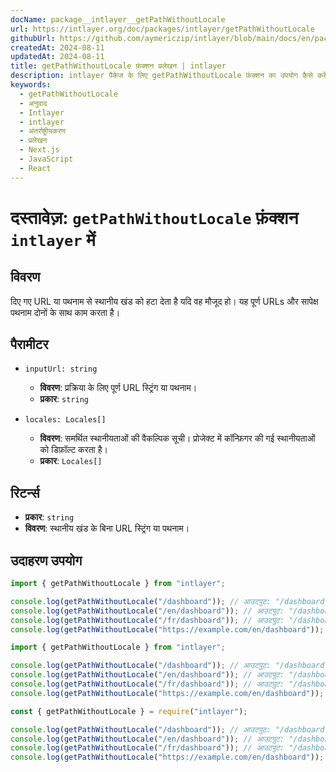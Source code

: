 ```yaml
---
docName: package__intlayer__getPathWithoutLocale
url: https://intlayer.org/doc/packages/intlayer/getPathWithoutLocale
githubUrl: https://github.com/aymericzip/intlayer/blob/main/docs/en/packages/intlayer/getPathWithoutLocale.md
createdAt: 2024-08-11
updatedAt: 2024-08-11
title: getPathWithoutLocale फ़ंक्शन प्रलेखन | intlayer
description: intlayer पैकेज के लिए getPathWithoutLocale फ़ंक्शन का उपयोग कैसे करें, यह जानें
keywords:
  - getPathWithoutLocale
  - अनुवाद
  - Intlayer
  - intlayer
  - अंतर्राष्ट्रीयकरण
  - प्रलेखन
  - Next.js
  - JavaScript
  - React
---
```


# दस्तावेज़: `getPathWithoutLocale` फ़ंक्शन `intlayer` में

## विवरण

दिए गए URL या पथनाम से स्थानीय खंड को हटा देता है यदि वह मौजूद हो। यह पूर्ण URLs और सापेक्ष पथनाम दोनों के साथ काम करता है।

## पैरामीटर

- `inputUrl: string`

  - **विवरण**: प्रक्रिया के लिए पूर्ण URL स्ट्रिंग या पथनाम।
  - **प्रकार**: `string`

- `locales: Locales[]`
  - **विवरण**: समर्थित स्थानीयताओं की वैकल्पिक सूची। प्रोजेक्ट में कॉन्फ़िगर की गई स्थानीयताओं को डिफ़ॉल्ट करता है।
  - **प्रकार**: `Locales[]`

## रिटर्न्स

- **प्रकार**: `string`
- **विवरण**: स्थानीय खंड के बिना URL स्ट्रिंग या पथनाम।

## उदाहरण उपयोग

```typescript codeFormat="typescript"
import { getPathWithoutLocale } from "intlayer";

console.log(getPathWithoutLocale("/dashboard")); // आउटपुट: "/dashboard"
console.log(getPathWithoutLocale("/en/dashboard")); // आउटपुट: "/dashboard"
console.log(getPathWithoutLocale("/fr/dashboard")); // आउटपुट: "/dashboard"
console.log(getPathWithoutLocale("https://example.com/en/dashboard")); // आउटपुट: "https://example.com/dashboard"
```

```javascript codeFormat="esm"
import { getPathWithoutLocale } from "intlayer";

console.log(getPathWithoutLocale("/dashboard")); // आउटपुट: "/dashboard"
console.log(getPathWithoutLocale("/en/dashboard")); // आउटपुट: "/dashboard"
console.log(getPathWithoutLocale("/fr/dashboard")); // आउटपुट: "/dashboard"
console.log(getPathWithoutLocale("https://example.com/en/dashboard")); // आउटपुट: "https://example.com/dashboard"
```

```javascript codeFormat="commonjs"
const { getPathWithoutLocale } = require("intlayer");

console.log(getPathWithoutLocale("/dashboard")); // आउटपुट: "/dashboard"
console.log(getPathWithoutLocale("/en/dashboard")); // आउटपुट: "/dashboard"
console.log(getPathWithoutLocale("/fr/dashboard")); // आउटपुट: "/dashboard"
console.log(getPathWithoutLocale("https://example.com/en/dashboard")); // आउटपुट: "https://example.com/dashboard"
```
